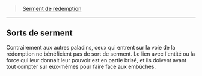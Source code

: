 ﻿---
!GenericItem
Id: paladin_redemption_hd.md#sorts-de-serment
ParentLink: paladin_redemption_hd.md#serment-de-rédemption
Name: Sorts de serment
ParentName: Serment de rédemption
NameLevel: 2
Attributes: {}
---
> [Serment de rédemption](hd_paladin_redemption.md)

---

## Sorts de serment

Contrairement aux autres paladins, ceux qui entrent sur la voie de la rédemption ne bénéficient pas de sort de serment. Le lien avec l'entité ou la force qui leur donnait leur pouvoir est en partie brisé, et ils doivent avant tout compter sur eux-mêmes pour faire face aux embûches.

